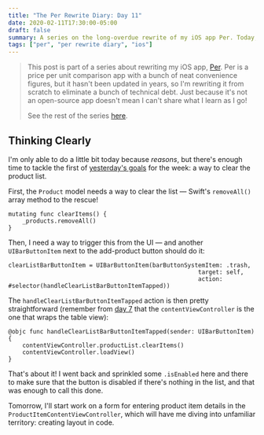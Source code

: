 ```yaml
---
title: "The Per Rewrite Diary: Day 11"
date: 2020-02-11T17:30:00-05:00
draft: false
summary: A series on the long-overdue rewrite of my iOS app Per. Today, we're doing a little planning for the coming week.
tags: ["per", "per rewrite diary", "ios"]
---
```


> This post is part of a series about rewriting my iOS app, [Per]. Per is a price per unit comparison app with a bunch of neat convenience figures, but it hasn't been updated in years, so I'm rewriting it from scratch to eliminate a bunch of technical debt. Just because it's not an open-source app doesn't mean I can't share what I learn as I go!
> 
> See the rest of the series [here].

## Thinking Clearly

I'm only able to do a little bit today because _reasons_, but there's enough time to tackle the first of [yesterday's goals] for the week: a way to clear the product list.

First, the `Product` model needs a way to clear the list — Swift's `removeAll()` array method to the rescue!

```
mutating func clearItems() {
    _products.removeAll()
}
```

Then, I need a way to trigger this from the UI — and another `UIBarButtonItem` next to the add-product button should do it:

```
clearListBarButtonItem = UIBarButtonItem(barButtonSystemItem: .trash,
                                                      target: self,
                                                      action: #selector(handleClearListBarButtonItemTapped))
```

The `handleClearListBarButtonItemTapped` action is then pretty straightforward (remember from [day 7] that the `contentViewController` is the one that wraps the table view):

```
@objc func handleClearListBarButtonItemTapped(sender: UIBarButtonItem) {
    contentViewController.productList.clearItems()
    contentViewController.loadView()
}
```

That's about it! I went back and sprinkled some `.isEnabled` here and there to make sure that the button is disabled if there's nothing in the list, and that was enough to call this done.

Tomorrow, I'll start work on a form for entering product item details in the `ProductItemContentViewController`, which will have me diving into unfamiliar territory: creating layout in code.

[Per]: https://droppedbits.com/apps/per
[here]: /tags/per-rewrite-diary/
[yesterday's goals]: /post/per-diaries-day-10/
[day 7]: /post/per-diaries-day-7/